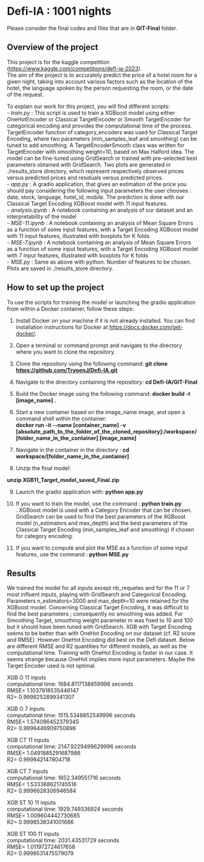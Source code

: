 # Defi-IA : 1001 nights
Please consider the final codes and files that are in **GIT-Final** folder.
## Overview of the project 
This project is for the kaggle competition (https://www.kaggle.com/competitions/defi-ia-2023).  <br /> 
The aim of the project is to accurately predict the price of a hotel room for a given night, taking into account various factors such as the location of the hotel, the language spoken by the person requesting the room, or the date of the request.


To explain our work for this project, you will find different scripts: <br /> 
      - *train.py* : This script is used to train a XGBoost model using either OneHotEncoder or Classical TargetEncoder or Smooth TargetEncoder for categorical encoding and provides the computational time of the process. TargetEncoder function of category_encoders was used for Classical Target Encoding, where two parameters (min_samples_leaf and smoothing) can be tuned to add smoothing. A TargetEncoderSmooth class was written for TargetEncoder with smoothing weight=10, based on Max Halford idea.
The model can be fine-tuned using GridSearch or trained with pre-selected best parameters obtained with GridSearch. Two plots are generated in ./results_store directory, which represent respectively observed prices versus predicted prices and residuals versus predicted prices. <br /> 
      - *app.py* : A gradio application, that gives an estimation of the price you should pay considering the following input parameters the user chooses : date, stock, language, hotel_id, mobile. The prediction is done with our Classical Target Encoding XGBoost model with 11 input features. <br />
      - *analysis.ipynb* :  A notebook containing an analysis of our dataset and an interpretability of the model <br /> 
      - *MSE-11.ipynb* : A notebook containing an analysis of Mean Square Errors as a function of some input features, with a Target Encoding XGBoost model with 11 input features, illustrated with boxplots for K folds <br /> 
      - *MSE-7.ipynb* : A notebook containing an analysis of Mean Square Errors as a function of some input features, with a Target Encoding XGBoost model with 7 input features, illustrated with boxplots for K folds <br /> 
      - *MSE.py* : Same as above with python. Number of features to be chosen. Plots are saved in ./results_store directory. <br /> 
      
## How to set up the project
To use the scripts for training the model or launching the gradio application from within a Docker container, follow these steps:

1. Install Docker on your machine if it is not already installed. You can find installation instructions for Docker at https://docs.docker.com/get-docker/.

2. Open a terminal or command prompt and navigate to the directory where you want to clone the repository.

3. Clone the repository using the following command: **git clone https://github.com/TryoenJ/Defi-IA.git**

4. Navigate to the directory containing the repository: **cd Defi-IA/GIT-Final**

5. Build the Docker image using the following command: **docker build -t [image_name] .**

6. Start a new container based on the image_name image, and open a command shell within the container: <br /> 
**docker run -it --name [container_name] -v [absolute_path_to_the_folder_of_the_cloned_repository]:/workspace/[folder_name_in_the_container] [image_name]** <br />

7. Navigate in the container in the directory :
**cd workspace/[folder_name_in_the_container]** <br />

8. Unzip the final model: <br />

**unzip XGB11_Target_model_saved_Final.zip**

9. Launch the gradio application with: **python app.py**

10. If you want to train the model, use the command : **python train.py** <br /> . XGBoost model is used with a Category Encoder that can be chosen. GridSearch can be used to find the best parameters of the XGBoost model (n_estimators and max_depth) and the best parameters of the Classical Target Encoding (min_samples_leaf and smoothing) if chosen for category encoding. 

11. If you want to compute and plot the MSE as a function of some input features, use the command : **python MSE.py** <br /> 

   
## Results
We trained the model for all inputs except nb_requetes and for the 11 or 7 most influent inputs, playing with GridSearch and Categorical Encoding. Parameters n_estimators=3000 and max_depth=10 were retained for the XGBoost model. Concerning Classical Target Encoding, it was difficult to find the best parameters ; consequently no smoothing was added. For Smoothing Target, smoothing weight parameter m was fixed to 10 and 100 but it should have been tuned with GridSearch.
XGB with Target Encoding seems to be better than with OneHot Encoding on our dataset (cf. R2 score and RMSE). However OneHot Encoding did best on the Defi dataset.
Below are different RMSE and R2 quantities for different models, as well as the computational time. Training with OneHot Encoding is faster in our case. It seems strange because OneHot implies more input parameters. Maybe the Target Encoder used is not optimal.  <br /> 

XGB O 11 inputs <br />
computational time: 1684.8117138859998 seconds <br />
RMSE= 1.1037918535446147 <br />
R2= 0.9998252899341307 <br />

XGB O 7 inputs <br />
computational time: 1515.5348852549996 seconds <br />
RMSE= 1.574096452379345 <br />
R2= 0.9996446909750896 <br />

XGB CT 11 inputs <br />
computational time: 2147.9229499629996 seconds <br />
RMSE= 1.0491885291687986 <br />
R2= 0.999842147804718 <br />

XGB CT 7 inputs <br />
computational time: 1652.349551716 seconds <br />
RMSE= 1.533388621745516 <br />
R2= 0.9996628306946584 <br />

XGB ST 10 11 inputs  <br /> 
computational time: 1929.749336924 seconds  <br /> 
RMSE= 1.009604442730685  <br /> 
R2= 0.9998538341001686  <br /> 

XGB ST 100 11 inputs <br />
computational time: 2031.43531729 seconds <br />
RMSE= 1.011972724617658 <br />
R2= 0.9998531475579079 <br />